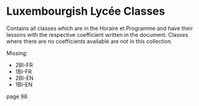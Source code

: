# Luxembourgish Lycée Classes
Contains all classes which are in the Horaire et Programme and have their lessons with the respective coefficient written in the document.
Classes where there are no coefficients available are not in this collection.

Missing:
- 2BI-FR
- 1BI-FR
- 2BI-EN
- 1BI-EN


page 98

